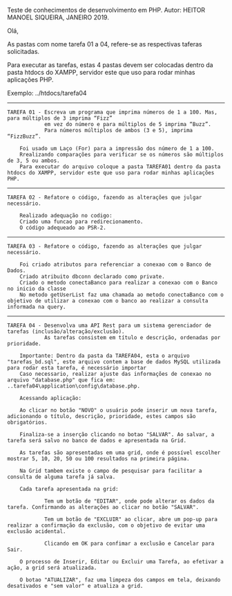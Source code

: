 ﻿Teste de conhecimentos de desenvolvimento em PHP.
Autor: HEITOR MANOEL SIQUEIRA, JANEIRO 2019.

Olá,

As pastas com nome tarefa 01 a 04, refere-se as respectivas taferas solicitadas. 

Para executar as tarefas, estas 4 pastas devem ser colocadas dentro da pasta htdocs do XAMPP, servidor este que uso para rodar minhas aplicações PHP.

Exemplo:
../htdocs/tarefa04


-----------

	TAREFA 01 - Escreva um programa que imprima números de 1 a 100. Mas, para múltiplos de 3 imprima “Fizz” 
				em vez do número e para múltiplos de 5 imprima “Buzz”. 
				Para números múltiplos de ambos (3 e 5), imprima “FizzBuzz”.

		Foi usado um Laço (For) para a impressão dos número de 1 a 100. 
		Rrealizando comparações para verificar se os números são múltiplos de 3, 5 ou ambos.
		Para executar do arquivo coloque a pasta TAREFA01 dentro da pasta htdocs do XAMPP, servidor este que uso para rodar minhas aplicações PHP.


-----------
	TAREFA 02 - Refatore o código, fazendo as alterações que julgar necessário.
	
		Realizado adequação no codigo:
		Criado uma funcao para redirecionamento.
		O código adequeado ao PSR-2.

		
-----------		
	TAREFA 03 - Refatore o código, fazendo as alterações que julgar necessário.
	
		Foi criado atributos para referenciar a conexao com o Banco de Dados.
		Criado atribuito dbconn declarado como private.
		Criado o metodo conectaBanco para realizar a conexao com o Banco no inicio da classe
		No metodo getUserList faz uma chamada ao metodo conectaBanco com o objetivo de utilizar a conexao com o banco ao realizar a consulta informada na query.


	
-----------	
	TAREFA 04 - Desenvolva uma API Rest para um sistema gerenciador de tarefas (inclusão/alteração/exclusão). 
				As tarefas consistem em título e descrição, ordenadas por prioridade.
				
		Importante: Dentro da pasta da TAREFA04, esta o arquivo "tarefas_bd.sql", este arquivo contem a base de dados MySQL utilizada para rodar esta tarefa, é necessário importar
		Caso necessario, realizar ajuste das informações de conexao no arquivo "database.php" que fica em: ..tarefa04\application\config\database.php.

		Acessando aplicação:

		Ao clicar no botão "NOVO" o usuário pode inserir um nova tarefa, adicionando o título, descrição, prioridade, estes campos são obrigatórios.
	  
		Finaliza-se a inserção clicando no botao "SALVAR". Ao salvar, a tarefa será salvo no banco de dados e apresentada na Grid.
	  
		As tarefas são apresentadas em uma grid, onde é possível escolher mostrar 5, 10, 20, 50 ou 100 resultados na primeira página.
		
		Na Grid tambem existe o campo de pesquisar para facilitar a consulta de alguma tarefa já salva.
	  
		Cada tarefa apresentada na grid:
				
				Tem um botão de "EDITAR", onde pode alterar os dados da tarefa. Confirmando as alterações ao clicar no botão "SALVAR".

				Tem um botão de "EXCLUIR" ao clicar, abre um pop-up para realizar a confirmação da exclusão, com o objetivo de evitar uma exclusão acidental.
				
				Clicando em OK para confimar a exclusão e Cancelar para Sair.
	  
		O processo de Inserir, Editar ou Excluir uma Tarefa, ao efetivar a ação, a grid será atualizada.
	  
		O botao "ATUALIZAR", faz uma limpeza dos campos em tela, deixando desativados e "sem valor" e atualiza a grid.
		
	
	
  
  
  
  
  
  
  
  
  
  
  
  
  
  